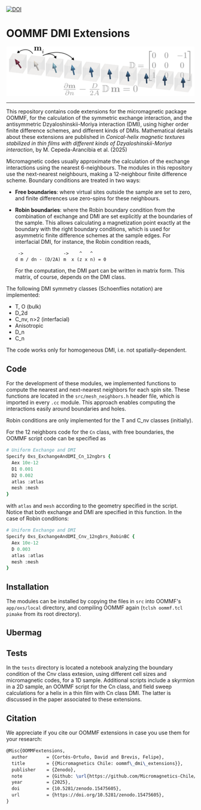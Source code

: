[![DOI](https://zenodo.org/badge/DOI/10.5281/zenodo.15475605.svg)](https://doi.org/10.5281/zenodo.15475605)

# OOMMF DMI Extensions

![](img/m_exchanges_diagram.png)

---

This repository contains code extensions for the micromagnetic package OOMMF, for the calculation of the symmetric exchange interaction, and the antisymmetric Dzyaloshinskii-Moriya interaction (DMI), using higher order finite difference schemes, and different kinds of DMIs. Mathematical details about these extensions are published in *Conical-helix magnetic textures stabilized in thin films with different kinds of
Dzyaloshinskii-Moriya interaction*, by M. Cepeda-Arancibia et al. (2025)

Micromagnetic codes usually approximate the calculation of the exchange interactions using the nearest 6-neighbours. The modules in this repository use the next-nearest neighbours, making a 12-neighbour finite difference scheme. Boundary conditions are treated in two ways:

- **Free boundaries**: where virtual sites outside the sample are set to zero, and finite differences use zero-spins for these neighbours.

- **Robin boundaries**: where the Robin boundary condition from the combination of exchange and DMI are set explicitly at the boundaries of the sample. This allows calculating a magnetization point exactly at the boundary with the right boundary conditions, which is used for asymmetric finite difference schemes at the sample edges. For interfacial DMI, for instance, the Robin condition reads,

  ```
   ->               ->    ^   ^
  d m / dn - (D/2A) m  x (z x n) = 0
  ```

  For the computation, the DMI part can be written in matrix form. This matrix, of course, depends on the DMI class.


The following DMI symmetry classes (Schoenflies notation) are implemented: 

- T, O  (bulk)
- D_2d
- C_nv, n>2  (interfacial)
- Anisotropic
- D_n
- C_n

The code works only for homogeneous DMI, i.e. not spatially-dependent.

## Code

For the development of these modules, we implemented functions to compute the nearest and next-nearest neighbors for each spin site. These functions are located in the `src/mesh_neighbors.h` header file, which is imported in every `.cc` module. This approach enables computing the interactions easily around boundaries and holes.

Robin conditions are only implemented for the T and C_nv classes (initially).

For the 12 neighbors code for the `Cn` class, with free boundaries, the OOMMF script code can be specified as

```tcl
# Uniform Exchange and DMI
Specify Oxs_ExchangeAndDMI_Cn_12ngbrs {
  Aex 10e-12
  D1 0.001
  D2 0.002
  atlas :atlas
  mesh :mesh
}
```

with `atlas` and `mesh` according to the geometry specified in the script. Notice that both exchange and DMI are specified in this function. In the case of Robin conditions:

```tcl
# Uniform Exchange and DMI
Specify Oxs_ExchangeAndDMI_Cnv_12ngbrs_RobinBC {
  Aex 10e-12
  D 0.003
  atlas :atlas
  mesh :mesh
}
```


## Installation

The modules can be installed by copying the files in `src` into OOMMF's `app/oxs/local` directory, and compiling OOMMF again (`tclsh oommf.tcl pimake` from its root directory).

## Ubermag


## Tests

In the `tests` directory is located a notebook analyzing the boundary condition of the Cnv class extesion, using different cell sizes and micromagnetic codes, for a 1D sample. Additional scripts include a skyrmion in a 2D sample, an OOMMF script for the Cn class, and field sweep calculations for a helix in a thin film with Cn class DMI. The latter is discussed in the paper associated to these extensions. 

## Citation

We appreciate if you cite our OOMMF extensions in case you use them for your research:
```tex
@Misc{OOMMFextensions,
  author       = {Cortés-Ortuño, David and Brevis, Felipe},
  title        = {{Micromagnetics Chile: oommf\_dmi\_extensions}},
  publisher    = {Zenodo},
  note         = {Github: \url{https://github.com/Micromagnetics-Chile/oommf_dmi_extensions}},
  year         = {2025},
  doi          = {10.5281/zenodo.15475605},
  url          = {https://doi.org/10.5281/zenodo.15475605},
}
```
